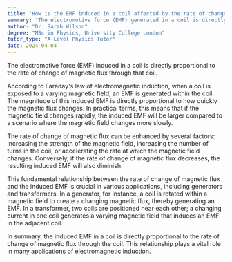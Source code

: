 ```yaml
---
title: "How is the EMF induced in a coil affected by the rate of change of magnetic flux?"
summary: "The electromotive force (EMF) generated in a coil is directly proportional to how quickly the magnetic flux changes."
author: "Dr. Sarah Wilson"
degree: "MSc in Physics, University College London"
tutor_type: "A-Level Physics Tutor"
date: 2024-04-04
---
```


The electromotive force (EMF) induced in a coil is directly proportional to the rate of change of magnetic flux through that coil.

According to Faraday's law of electromagnetic induction, when a coil is exposed to a varying magnetic field, an EMF is generated within the coil. The magnitude of this induced EMF is directly proportional to how quickly the magnetic flux changes. In practical terms, this means that if the magnetic field changes rapidly, the induced EMF will be larger compared to a scenario where the magnetic field changes more slowly.

The rate of change of magnetic flux can be enhanced by several factors: increasing the strength of the magnetic field, increasing the number of turns in the coil, or accelerating the rate at which the magnetic field changes. Conversely, if the rate of change of magnetic flux decreases, the resulting induced EMF will also diminish.

This fundamental relationship between the rate of change of magnetic flux and the induced EMF is crucial in various applications, including generators and transformers. In a generator, for instance, a coil is rotated within a magnetic field to create a changing magnetic flux, thereby generating an EMF. In a transformer, two coils are positioned near each other; a changing current in one coil generates a varying magnetic field that induces an EMF in the adjacent coil.

In summary, the induced EMF in a coil is directly proportional to the rate of change of magnetic flux through the coil. This relationship plays a vital role in many applications of electromagnetic induction.
    